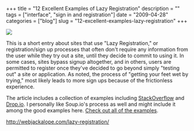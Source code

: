 +++
title = "12 Excellent Examples of Lazy Registration"
description = ""
tags = ["interface", "sign in and registration"]
date = "2009-04-28"
categories = ["blog"]
slug = "12-excellent-examples-lazy-registration"
+++



  <div class="notebook-screenshot"><a href="http://webjackalope.com/lazy-registration/"><img id='bluga-thumbnail-1580' class='bluga-thumbnail large' src='http://media.konigi.com/bluga/
wt49f7900bd9042.jpg'/></a></div><p>This is a short entry about sites that use "Lazy Registration," or registration/sign up processes that often don't require any information from the user while they try out a site, until they decide to commit to using it. In some cases, sites bypass signup altogether, and in others, users are permitted to register once they've decided to go beyond simply "testing out" a site or application. As noted, the process of "getting your feet wet by trying," most likely leads to more sign ups because of the frictionless experience.</p>
<p>The article includes a collection of examples including <a href="http://www.stackoverflow.com/">StackOverflow</a> and <a href="http://drop.io/">Drop.io</a>. I personally like Soup.io's process as well and might include it among the good examples here. <a href="http://webjackalope.com/lazy-registration/">Check out all of the examples</a>. </p>
    
  <a href="http://webjackalope.com/lazy-registration/">http://webjackalope.com/lazy-registration/</a>
